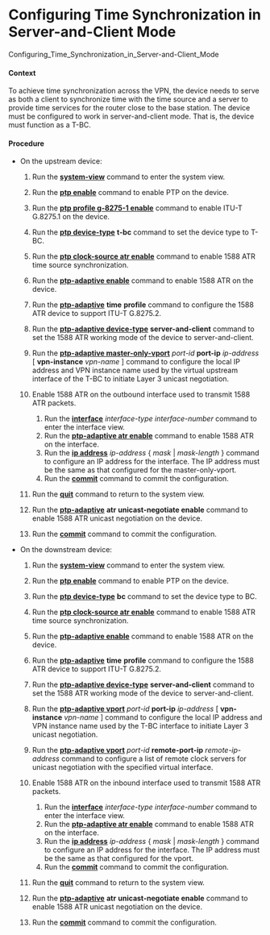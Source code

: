 Configuring Time Synchronization in Server-and-Client Mode
==========================================================

Configuring_Time_Synchronization_in_Server-and-Client_Mode

#### Context

To achieve time synchronization across the VPN, the device needs to serve as both a client to synchronize time with the time source and a server to provide time services for the router close to the base station. The device must be configured to work in server-and-client mode. That is, the device must function as a T-BC.


#### Procedure

* On the upstream device:
  1. Run the [**system-view**](cmdqueryname=system-view) command to enter the system view.
  2. Run the [**ptp enable**](cmdqueryname=ptp+enable) command to enable PTP on the device.
  3. Run the [**ptp profile g-8275-1 enable**](cmdqueryname=ptp+profile+g-8275-1+enable) command to enable ITU-T G.8275.1 on the device.
  4. Run the [**ptp device-type**](cmdqueryname=ptp+device-type) **t-bc** command to set the device type to T-BC.
  5. Run the [**ptp clock-source atr enable**](cmdqueryname=ptp+clock-source+atr+enable) command to enable 1588 ATR time source synchronization.
  6. Run the [**ptp-adaptive enable**](cmdqueryname=ptp-adaptive+enable) command to enable 1588 ATR on the device.
  7. Run the [**ptp-adaptive**](cmdqueryname=ptp-adaptive) **time** **profile** command to configure the 1588 ATR device to support ITU-T G.8275.2.
  8. Run the [**ptp-adaptive device-type**](cmdqueryname=ptp-adaptive+device-type) **server-and-client** command to set the 1588 ATR working mode of the device to server-and-client.
  9. Run the [**ptp-adaptive master-only-vport**](cmdqueryname=ptp-adaptive+master-only-vport) *port-id* **port-ip** *ip-address* [ **vpn-instance** *vpn-name* ] command to configure the local IP address and VPN instance name used by the virtual upstream interface of the T-BC to initiate Layer 3 unicast negotiation.
  10. Enable 1588 ATR on the outbound interface used to transmit 1588 ATR packets.
      
      
      1. Run the [**interface**](cmdqueryname=interface) *interface-type* *interface-number* command to enter the interface view.
      2. Run the [**ptp-adaptive atr enable**](cmdqueryname=ptp-adaptive+atr+enable) command to enable 1588 ATR on the interface.
      3. Run the [**ip address**](cmdqueryname=ip+address) *ip-address* { *mask* | *mask-length* } command to configure an IP address for the interface. The IP address must be the same as that configured for the master-only-vport.
      4. Run the [**commit**](cmdqueryname=commit) command to commit the configuration.
  11. Run the [**quit**](cmdqueryname=quit) command to return to the system view.
  12. Run the [**ptp-adaptive**](cmdqueryname=ptp-adaptive) **atr** **unicast-negotiate enable** command to enable 1588 ATR unicast negotiation on the device.
  13. Run the [**commit**](cmdqueryname=commit) command to commit the configuration.
* On the downstream device:
  1. Run the [**system-view**](cmdqueryname=system-view) command to enter the system view.
  2. Run the [**ptp enable**](cmdqueryname=ptp+enable) command to enable PTP on the device.
  3. Run the [**ptp device-type**](cmdqueryname=ptp+device-type) **bc** command to set the device type to BC.
  4. Run the [**ptp clock-source atr enable**](cmdqueryname=ptp+clock-source+atr+enable) command to enable 1588 ATR time source synchronization.
  5. Run the [**ptp-adaptive enable**](cmdqueryname=ptp-adaptive+enable) command to enable 1588 ATR on the device.
  6. Run the [**ptp-adaptive**](cmdqueryname=ptp-adaptive) **time** **profile** command to configure the 1588 ATR device to support ITU-T G.8275.2.
  7. Run the [**ptp-adaptive device-type**](cmdqueryname=ptp-adaptive+device-type) **server-and-client** command to set the 1588 ATR working mode of the device to server-and-client.
  8. Run the [**ptp-adaptive vport**](cmdqueryname=ptp-adaptive+vport) *port-id* **port-ip** *ip-address* [ **vpn-instance** *vpn-name* ] command to configure the local IP address and VPN instance name used by the T-BC interface to initiate Layer 3 unicast negotiation.
  9. Run the [**ptp-adaptive vport**](cmdqueryname=ptp-adaptive+vport) *port-id* **remote-port-ip** *remote-ip-address* command to configure a list of remote clock servers for unicast negotiation with the specified virtual interface.
  10. Enable 1588 ATR on the inbound interface used to transmit 1588 ATR packets.
      
      
      1. Run the [**interface**](cmdqueryname=interface) *interface-type* *interface-number* command to enter the interface view.
      2. Run the [**ptp-adaptive atr enable**](cmdqueryname=ptp-adaptive+atr+enable) command to enable 1588 ATR on the interface.
      3. Run the [**ip address**](cmdqueryname=ip+address) *ip-address* { *mask* | *mask-length* } command to configure an IP address for the interface. The IP address must be the same as that configured for the vport.
      4. Run the [**commit**](cmdqueryname=commit) command to commit the configuration.
  11. Run the [**quit**](cmdqueryname=quit) command to return to the system view.
  12. Run the [**ptp-adaptive**](cmdqueryname=ptp-adaptive) **atr** **unicast-negotiate enable** command to enable 1588 ATR unicast negotiation on the device.
  13. Run the [**commit**](cmdqueryname=commit) command to commit the configuration.